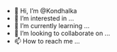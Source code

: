 - 👋 Hi, I’m @Kondhalka
- 👀 I’m interested in ...
- 🌱 I’m currently learning ...
- 💞️ I’m looking to collaborate on ...
- 📫 How to reach me ...

<!---
Kondhalka/Kondhalka is a ✨ special ✨ repository because its `README.md` (this file) appears on your GitHub profile.
You can click the Preview link to take a look at your changes.
--->
